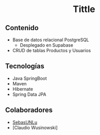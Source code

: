 <h1 align="center">Tittle</h1>

## Contenido
- Base de datos relacional PostgreSQL
  - Desplegado en Supabase
- CRUD de tablas Productos y Usuarios

## Tecnologías
- Java SpringBoot
- Maven
- Hibernate
- Spring Data JPA

## Colaboradores
- [SebasUNLu](https://github.com/SebasUNLu)
- [Claudio Wusinowski]